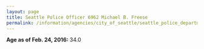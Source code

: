 ```yaml
---
layout: page
title: Seattle Police Officer 6962 Michael B. Freese
permalink: /information/agencies/city_of_seattle/seattle_police_department/copbook/6962/
---
```


**Age as of Feb. 24, 2016:** 34.0
